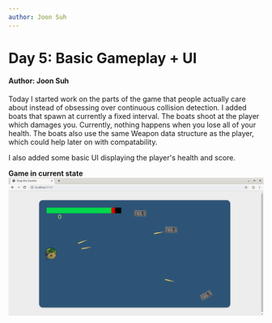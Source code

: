 ```yaml
---
author: Joon Suh
---
```

# Day 5: Basic Gameplay + UI
#### Author: Joon Suh

Today I started work on the parts of the game that people actually care about instead of obsessing over continuous collision detection.  I added boats that spawn at currently a fixed interval.  The boats shoot at the player which damages you.  Currently, nothing happens when you lose all of your health.  The boats also use the same Weapon data structure as the player, which could help later on with compatability.

I also added some basic UI displaying the player's health and score.

__Game in current state__
![newvisual.png](newvisual.png)
